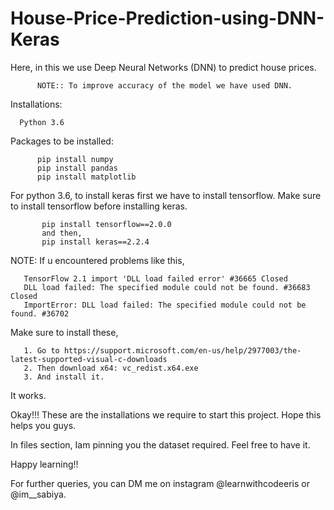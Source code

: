 # House-Price-Prediction-using-DNN-Keras

Here, in this we use Deep Neural Networks (DNN) to predict house prices. 
                  
          NOTE:: To improve accuracy of the model we have used DNN.

Installations:

      Python 3.6
Packages to be installed:

          pip install numpy
          pip install pandas
          pip install matplotlib
For python 3.6, to install keras first we have to install tensorflow. Make sure to install tensorflow before installing keras.

           pip install tensorflow==2.0.0
           and then,
           pip install keras==2.2.4
NOTE: If u encountered problems like this,

       TensorFlow 2.1 import 'DLL load failed error' #36665 Closed
       DLL load failed: The specified module could not be found. #36683 Closed
       ImportError: DLL load failed: The specified module could not be found. #36702
Make sure to install these,

       1. Go to https://support.microsoft.com/en-us/help/2977003/the-latest-supported-visual-c-downloads
       2. Then download x64: vc_redist.x64.exe
       3. And install it.
It works.

Okay!!! These are the installations we require to start this project. Hope this helps you guys.

In files section, Iam pinning you the dataset required. Feel free to have it.

Happy learning!!

For further queries, you can DM me on instagram @learnwithcodeeris or @im__sabiya.
